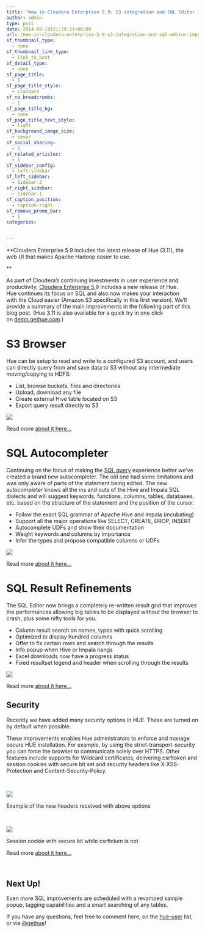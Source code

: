 ```yaml
---
title: 'New in Cloudera Enterprise 5.9: S3 integration and SQL Editor Improvements'
author: admin
type: post
date: 2014-09-19T21:29:21+00:00
url: /new-in-cloudera-enterprise-5-9-s3-integration-and-sql-editor-improvements/
sf_thumbnail_type:
  - none
sf_thumbnail_link_type:
  - link_to_post
sf_detail_type:
  - none
sf_page_title:
  - 1
sf_page_title_style:
  - standard
sf_no_breadcrumbs:
  - 1
sf_page_title_bg:
  - none
sf_page_title_text_style:
  - light
sf_background_image_size:
  - cover
sf_social_sharing:
  - 1
sf_related_articles:
  - 1
sf_sidebar_config:
  - left-sidebar
sf_left_sidebar:
  - Sidebar-2
sf_right_sidebar:
  - Sidebar-1
sf_caption_position:
  - caption-right
sf_remove_promo_bar:
  - 1
categories:


---
```

**Cloudera Enterprise 5.9 includes the latest release of Hue (3.11), the web UI that makes Apache Hadoop easier to use.

**

As part of Cloudera’s continuing investments in user experience and productivity, <a href="http://blog.cloudera.com/blog/2016/07/cloudera-enterprise-5-8-is-now-available/" target="_blank" data-saferedirecturl="https://www.google.com/url?hl=en&q=http://blog.cloudera.com/blog/2016/07/cloudera-enterprise-5-8-is-now-available/&source=gmail&ust=1473365323084000&usg=AFQjCNFKYbG5J0FMwNde2EUG83rKGmjmfg" rel="noopener noreferrer">Cloudera Enterprise 5.</a>9 includes a new release of Hue. Hue continues its focus on SQL and also now makes your interaction with the Cloud easier (Amazon S3 specifically in this first version). We’ll provide a summary of the main improvements in the following part of this blog post. (Hue 3.11 is also available for a quick try in one click on <a href="http://demo.gethue.com/" target="_blank" data-saferedirecturl="https://www.google.com/url?hl=en&q=http://demo.gethue.com/&source=gmail&ust=1473365323084000&usg=AFQjCNE0TBRxA1REwtAUZQTJMjTZoIhlaw" rel="noopener noreferrer">demo.gethue.com</a>.)

# S3 Browser

Hue can be setup to read and write to a configured S3 account, and users can directly query from and save data to S3 without any intermediate moving/copying to HDFS:

<div class="itemizedlist">
  <ul class="itemizedlist">
    <li class="listitem">
      List, browse buckets, files and directories
    </li>
    <li class="listitem">
      Upload, download any file
    </li>
    <li class="listitem">
      Create external Hive table located on S3
    </li>
    <li class="listitem">
      Export query result directly to S3
    </li>
  </ul>
</div>

[<img src="https://cdn.gethue.com/uploads/2016/08/s3-upload-1024x483.png" sizes="(max-width: 1024px) 100vw, 1024px" srcset="https://cdn.gethue.com/uploads/2016/08/s3-upload-1024x483.png 1024w, /uploads/2016/08/s3-upload-300x142.png 300w, /uploads/2016/08/s3-upload-768x363.png 768w, /uploads/2016/08/s3-upload-1280x604.png 1280w, /uploads/2016/08/s3-upload-800x378.png 800w, /uploads/2016/08/s3-upload.png 1311w"  />][1]

Read more [about it here…][2]

# SQL Autocompleter

Continuing on the focus of making the [SQL query][3] experience better we’ve created a brand new autocompleter. The old one had some limitations and was only aware of parts of the statement being edited. The new autocompleter knows all the ins and outs of the Hive and Impala SQL dialects and will suggest keywords, functions, columns, tables, databases, etc. based on the structure of the statement and the position of the cursor.

<div class="itemizedlist">
  <ul class="itemizedlist">
    <li class="listitem">
      Follow the exact SQL grammar of Apache Hive and Impala (incubating)
    </li>
    <li class="listitem">
      Support all the major operations like SELECT, CREATE, DROP, INSERT
    </li>
    <li class="listitem">
      Autocomplete UDFs and show their documentation
    </li>
    <li class="listitem">
      Weight keywords and columns by importance
    </li>
    <li class="listitem">
      Infer the types and propose compatible columns or UDFs
    </li>
  </ul>
</div>

[<img src="https://cdn.gethue.com/uploads/2016/08/sql-autocomp-1024x480.png" sizes="(max-width: 1024px) 100vw, 1024px" srcset="https://cdn.gethue.com/uploads/2016/08/sql-autocomp-1024x480.png 1024w, /uploads/2016/08/sql-autocomp-300x141.png 300w, /uploads/2016/08/sql-autocomp-768x360.png 768w, /uploads/2016/08/sql-autocomp-1280x600.png 1280w, /uploads/2016/08/sql-autocomp-800x375.png 800w, /uploads/2016/08/sql-autocomp.png 1312w" />][4]

Read more [about it here…][5]

# SQL Result Refinements

The SQL Editor now brings a completely re-written result grid that improves the performances allowing big tables to be displayed without the browser to crash, plus some nifty tools for you.

<div class="itemizedlist">
  <ul class="itemizedlist">
    <li class="listitem">
      Column result search on names, types with quick scrolling
    </li>
    <li class="listitem">
      Optimized to display hundred columns
    </li>
    <li class="listitem">
      Offer to fix certain rows and search through the results
    </li>
    <li class="listitem">
      Info popup when Hive or Impala hangs
    </li>
    <li class="listitem">
      Excel downloads now have a progress status
    </li>
    <li class="listitem">
      Fixed resultset legend and header when scrolling through the results
    </li>
  </ul>
</div>

[<img src="https://cdn.gethue.com/uploads/2016/08/result-refine-1024x542.png" sizes="(max-width: 1024px) 100vw, 1024px" srcset="https://cdn.gethue.com/uploads/2016/08/result-refine-1024x542.png 1024w, /uploads/2016/08/result-refine-300x159.png 300w, /uploads/2016/08/result-refine-768x406.png 768w, /uploads/2016/08/result-refine-1280x677.png 1280w, /uploads/2016/08/result-refine-800x423.png 800w, /uploads/2016/08/result-refine.png 1349w" />][6]

Read more [about it here…][7]

## Security

Recently we have added many security options in HUE. These are turned on by default when possible.

These improvements enables Hue administrators to enforce and manage secure HUE installation. For example, by using the strict-transport-security you can force the browser to communicate solely over HTTPS. Other features include supports for Wildcard certificates, delivering csrftoken and session cookies with secure bit set and security headers like X-XSS-Protection and Content-Security-Policy.

&nbsp;

[<img src="https://cdn.gethue.com/uploads/2016/09/security-response-header.png" sizes="(max-width: 640px) 100vw, 640px" srcset="https://cdn.gethue.com/uploads/2016/09/security-response-header.png 640w, /uploads/2016/09/security-response-header-300x93.png 300w" />][8]

Example of the new headers received with above options

&nbsp;

[<img src="https://cdn.gethue.com/uploads/2016/09/cookie-secured.png" sizes="(max-width: 1065px) 100vw, 1065px" srcset="https://cdn.gethue.com/uploads/2016/09/cookie-secured.png 1065w, /uploads/2016/09/cookie-secured-300x19.png 300w, /uploads/2016/09/cookie-secured-768x48.png 768w, /uploads/2016/09/cookie-secured-1024x63.png 1024w, /uploads/2016/09/cookie-secured-800x50.png 800w" />][9]

Session cookie with secure bit while csrftoken is not

Read more [about it here…][10]

&nbsp;

## Next Up!

Even more SQL improvements are scheduled with a revamped sample popup, tagging capabilities and a smart searching of any tables.

If you have any questions, feel free to comment here, on the <a href="http://groups.google.com/a/cloudera.org/group/hue-user" target="_blank" data-saferedirecturl="https://www.google.com/url?hl=en&q=http://groups.google.com/a/cloudera.org/group/hue-user&source=gmail&ust=1473365323084000&usg=AFQjCNGMQ_1WCiunG6jNShQqRVWHdfZaWw" rel="noopener noreferrer">hue-user</a> list, or via <a href="https://twitter.com/gethue" target="_blank" data-saferedirecturl="https://www.google.com/url?hl=en&q=https://twitter.com/gethue&source=gmail&ust=1473365323084000&usg=AFQjCNGntlMpFeJKkpKfaS-7xpGVA8Ur2w" rel="noopener noreferrer">@gethue</a>!

 [1]: https://cdn.gethue.com/uploads/2016/08/s3-upload.png
 [2]: https://gethue.com/introducing-s3-support-in-hue/
 [3]: https://gethue.com/sql-editor-for-solr-sql/
 [4]: https://cdn.gethue.com/uploads/2016/08/sql-autocomp.png
 [5]: https://gethue.com/brand-new-autocompleter-for-hive-and-impala/
 [6]: https://cdn.gethue.com/uploads/2016/08/result-refine.png
 [7]: https://gethue.com/new-features-in-the-sql-results-grid-in-hive-and-impala/
 [8]: https://cdn.gethue.com/uploads/2016/09/security-response-header.png
 [9]: https://cdn.gethue.com/uploads/2016/09/cookie-secured.png
 [10]: https://gethue.com/hue-security-improvements/
